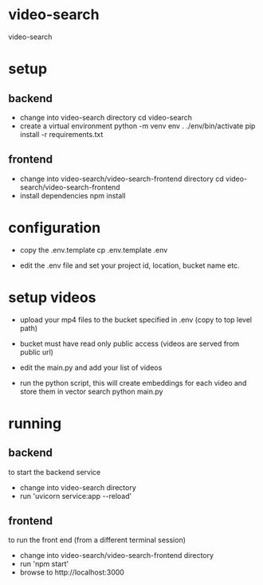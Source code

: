 # video-search
video-search

# setup

## backend
- change into video-search directory
cd video-search
- create a virtual environment
python -m venv env
. ./env/bin/activate
pip install -r requirements.txt

## frontend
- change into video-search/video-search-frontend directory
cd video-search/video-search-frontend
- install dependencies
npm install


# configuration

- copy the .env.template
cp .env.template .env

- edit the .env file and set your project id, location, bucket name etc. 

# setup videos

- upload your mp4 files to the bucket specified in .env (copy to top level path)
- bucket must have read only public access (videos are served from public url)

- edit the main.py and add your list of videos
- run the python script, this will create embeddings for each video and store them in vector search
python main.py 

# running 

## backend
to start the backend service 

- change into video-search directory
- run 'uvicorn service:app --reload'

## frontend

to run the front end (from a different terminal session)

- change into video-search/video-search-frontend directory
- run 'npm start'
- browse to http://localhost:3000